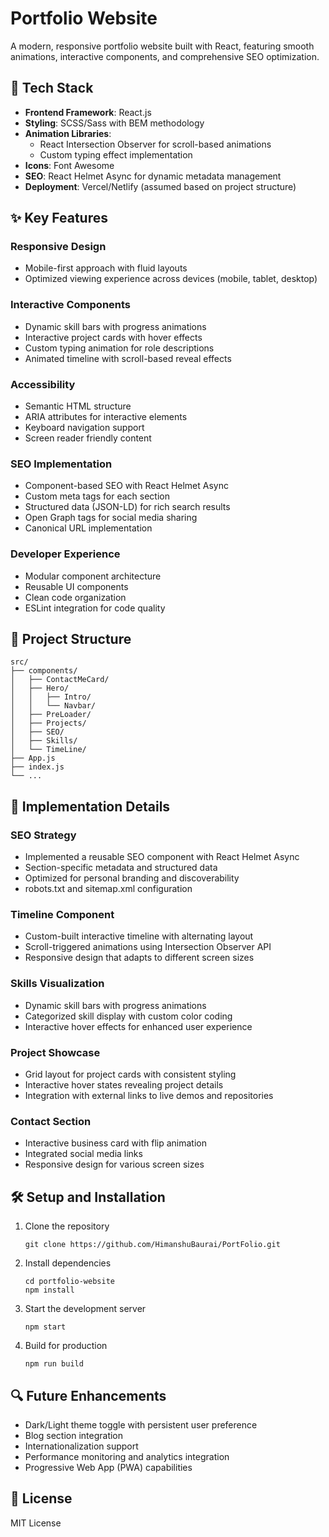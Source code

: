 # Portfolio Website

A modern, responsive portfolio website built with React, featuring smooth animations, interactive components, and comprehensive SEO optimization.

## 🚀 Tech Stack

- **Frontend Framework**: React.js
- **Styling**: SCSS/Sass with BEM methodology
- **Animation Libraries**: 
  - React Intersection Observer for scroll-based animations
  - Custom typing effect implementation
- **Icons**: Font Awesome
- **SEO**: React Helmet Async for dynamic metadata management
- **Deployment**: Vercel/Netlify (assumed based on project structure)

## ✨ Key Features

### Responsive Design
- Mobile-first approach with fluid layouts
- Optimized viewing experience across devices (mobile, tablet, desktop)

### Interactive Components
- Dynamic skill bars with progress animations
- Interactive project cards with hover effects
- Custom typing animation for role descriptions
- Animated timeline with scroll-based reveal effects


### Accessibility
- Semantic HTML structure
- ARIA attributes for interactive elements
- Keyboard navigation support
- Screen reader friendly content

### SEO Implementation
- Component-based SEO with React Helmet Async
- Custom meta tags for each section
- Structured data (JSON-LD) for rich search results
- Open Graph tags for social media sharing
- Canonical URL implementation

### Developer Experience
- Modular component architecture
- Reusable UI components
- Clean code organization
- ESLint integration for code quality

## 📁 Project Structure

```
src/
├── components/
│   ├── ContactMeCard/
│   ├── Hero/
│   │   ├── Intro/
│   │   └── Navbar/
│   ├── PreLoader/
│   ├── Projects/
│   ├── SEO/
│   ├── Skills/
│   └── TimeLine/
├── App.js
├── index.js
└── ...
```

## 🔧 Implementation Details

### SEO Strategy
- Implemented a reusable SEO component with React Helmet Async
- Section-specific metadata and structured data
- Optimized for personal branding and discoverability
- robots.txt and sitemap.xml configuration

### Timeline Component
- Custom-built interactive timeline with alternating layout
- Scroll-triggered animations using Intersection Observer API
- Responsive design that adapts to different screen sizes

### Skills Visualization
- Dynamic skill bars with progress animations
- Categorized skill display with custom color coding
- Interactive hover effects for enhanced user experience

### Project Showcase
- Grid layout for project cards with consistent styling
- Interactive hover states revealing project details
- Integration with external links to live demos and repositories

### Contact Section
- Interactive business card with flip animation
- Integrated social media links
- Responsive design for various screen sizes

## 🛠️ Setup and Installation

1. Clone the repository
   ```
   git clone https://github.com/HimanshuBaurai/PortFolio.git
   ```

2. Install dependencies
   ```
   cd portfolio-website
   npm install
   ```

3. Start the development server
   ```
   npm start
   ```

4. Build for production
   ```
   npm run build
   ```

## 🔍 Future Enhancements

- Dark/Light theme toggle with persistent user preference
- Blog section integration
- Internationalization support
- Performance monitoring and analytics integration
- Progressive Web App (PWA) capabilities

## 📄 License

MIT License